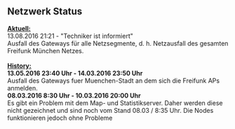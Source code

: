 ## Netzwerk Status
<u><b>Aktuell:</b></u>
<br>13.08.2016 21:21 - "Techniker ist informiert"
<br>Ausfall des Gateways für alle Netzsegmente, d. h. Netzausfall des gesamten Freifunk München Netzes.
<br>
<br><u><b>History:</b></u>
<br>
<b>13.05.2016 23:40 Uhr - 14.03.2016 23:50 Uhr</b>
<br>Ausfall des Gateways fuer Muenchen-Stadt an dem sich die Freifunk APs anmelden. 
<br>
<b>08.03.2016 8:30 Uhr - 10.03.2016 20:00 Uhr</b>
<br>Es gibt ein Problem mit dem Map- und Statistikserver. Daher werden diese nicht gezeichnet und sind noch vom Stand 08.03 / 8:35 Uhr. Die Nodes funktionieren jedoch ohne Probleme
